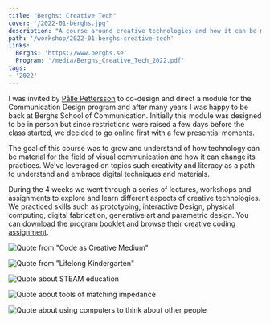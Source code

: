 ```yaml
---
title: "Berghs: Creative Tech"
cover: '/2022-01-berghs.jpg'
description: "A course around creative technologies and how it can be material for the field of visual communication as well as changing its practices."
path: '/workshop/2022-01-berghs-creative-tech'
links:
  Berghs: 'https://www.berghs.se'
  Program: '/media/Berghs_Creative_Tech_2022.pdf'
tags:
- '2022'
---
```


I was invited by [Pålle Pettersson](https://www.berghs.se/kursansvarig/palle-pettersson/) to co-design and direct a module for the Communication Design program and after many years I was happy to be back at Berghs School of Communication. Initially this module was designed to be in person but since restrictions were raised a few days before the class started, we decided to go online first with a few presential moments.

The goal of this course was to grow and understand of how technology can be material for the field of visual communication and how it can change its practices. We've leveraged on topics such creativity and literacy as a path to understand and embrace digital techniques and materials.

During the 4 weeks we went through a series of lectures, workshops and assignments to explore and learn different aspects of creative technologies. We practiced skills such as prototyping, interactive Design, physical computing, digital fabrication, generative art and parametric design. You can download the [program booklet](/pdf/Berghs_Creative_Tech_2022.pdf) and browse their [creative coding assignment](http://berghscd2123.bananabanana.me/).

![Quote from "Code as Creative Medium"](./2022-01-berghs-creative-technologist.png)

![Quote from "Lifelong Kindergarten"](./2022-01-berghs-creativity.png)

![Quote about STEAM education](./2022-01-berghs-steam.png)

![Quote about tools of matching impedance](./2022-01-berghs-tools.png)

![Quote about using computers to think about other people](./2022-01-berghs-thinking-computers.png)
